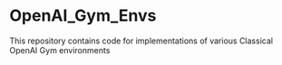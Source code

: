 # OpenAI_Gym_Envs
This repository contains code for implementations of various Classical OpenAI Gym environments
